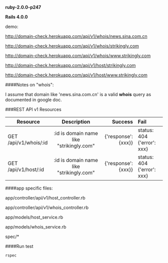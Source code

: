 **ruby-2.0.0-p247**


**Rails 4.0.0**


demo: 

http://domain-check.herokuapp.com/api/v1/whois/news.sina.com.cn

http://domain-check.herokuapp.com/api/v1/whois/strikingly.com

http://domain-check.herokuapp.com/api/v1/whois/www.strikingly.com

http://domain-check.herokuapp.com/api/v1/host/strikingly.com

http://domain-check.herokuapp.com/api/v1/host/www.strikingly.com

####Notes on "whois":

I assume that domain like 'news.sina.com.cn' is a valid **whois** query as documented in google doc.


###REST API v1 Resources


| Resource       | Description | Success | Fail |
| ------------- |:-------------:| -------:|:-----|
| GET /api/v1/whois/:id      | :id is domain name like "strikingly.com"| {'response': {xxx}}| status: 404 {'error': xxx}|
| GET /api/v1/host/:id       | :id is domain name like "strikingly.com" | {'response': {xxx}} | status: 404 {'error': xxx}|



####app specific files:

app/controller/api/v1/host_controller.rb

app/controller/api/v1/whois_controller.rb

app/models/host_service.rb

app/models/whois_service.rb

spec/*

####Run test

`rspec`